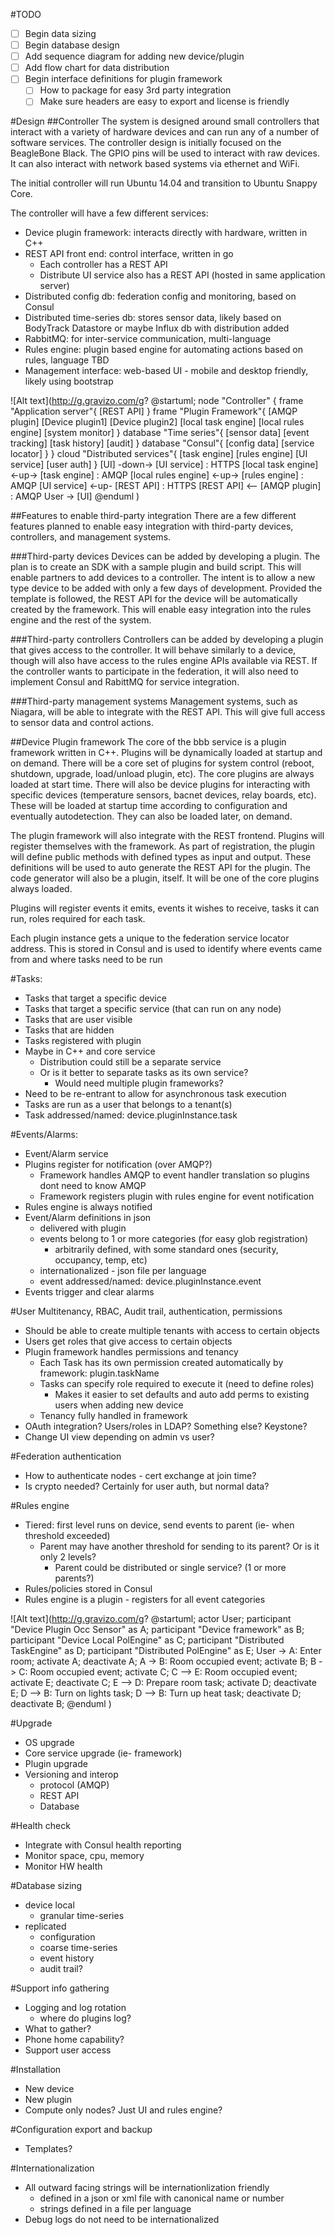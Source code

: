 #TODO
- [ ] Begin data sizing
- [ ] Begin database design
- [ ] Add sequence diagram for adding new device/plugin
- [ ] Add flow chart for data distribution
- [ ] Begin interface definitions for plugin framework
    - [ ] How to package for easy 3rd party integration
    - [ ] Make sure headers are easy to export and license is friendly

#Design
##Controller
The system is designed around small controllers that interact with a variety of hardware devices and can run any of a number of software services.  The controller design is initially focused on the BeagleBone Black.  The GPIO pins will be used to interact with raw devices.  It can also interact with network based systems via ethernet and WiFi.

The initial controller will run Ubuntu 14.04 and transition to Ubuntu Snappy Core.

The controller will have a few different services:
- Device plugin framework: interacts directly with hardware, written in C++
- REST API front end: control interface, written in go
  - Each controller has a REST API
  - Distribute UI service also has a REST API (hosted in same application server)
- Distributed config db: federation config and monitoring, based on Consul
- Distributed time-series db: stores sensor data, likely based on BodyTrack Datastore or maybe Influx db with distribution added
- RabbitMQ: for inter-service communication, multi-language
- Rules engine: plugin based engine for automating actions based on rules, language TBD
- Management interface: web-based UI - mobile and desktop friendly, likely using bootstrap

![Alt text](http://g.gravizo.com/g?
@startuml;
node "Controller" {
frame "Application server"{
[REST API]
}
frame "Plugin Framework"{
[AMQP plugin]
[Device plugin1]
[Device plugin2]
[local task engine]
[local rules engine]
[system monitor]
}
database "Time series"{
[sensor data]
[event tracking]
[task history]
[audit]
}
database "Consul"{
[config data]
[service locator]
}
}
cloud "Distributed services"{
[task engine]
[rules engine]
[UI service]
[user auth]
}
[UI] -down-> [UI service] : HTTPS
[local task engine] <-up-> [task engine] : AMQP
[local rules engine] <-up-> [rules engine] : AMQP
[UI service] <-up- [REST API] : HTTPS
[REST API] <-- [AMQP plugin] : AMQP
User -> [UI]
@enduml
)

##Features to enable third-party integration
There are a few different features planned to enable easy integration with third-party devices, controllers, and management systems.

###Third-party devices
Devices can be added by developing a plugin.  The plan is to create an SDK with a sample plugin and build script.  This will enable partners to add devices to a controller.  The intent is to allow a new type device to be added with only a few days of development.  Provided the template is followed, the REST API for the device will be automatically created by the framework.  This will enable easy integration into the rules engine and the rest of the system.

###Third-party controllers
Controllers can be added by developing a plugin that gives access to the controller.  It will behave similarly to a device, though will also have access to the rules engine APIs available via REST.  If the controller wants to participate in the federation, it will also need to implement Consul and RabittMQ for service integration.

###Third-party management systems
Management systems, such as Niagara, will be able to integrate with the REST API.  This will give full access to sensor data and control actions.

##Device Plugin framework
The core of the bbb service is a plugin framework written in C++.  Plugins will be dynamically loaded at startup and on demand.  There will be a core set of plugins for system control (reboot, shutdown, upgrade, load/unload plugin, etc).  The core plugins are always loaded at start time.  There will also be device plugins for interacting with specific devices (temperature sensors, bacnet devices, relay boards, etc).  These will be loaded at startup time according to configuration and eventually autodetection.  They can also be loaded later, on demand.

The plugin framework will also integrate with the REST frontend.  Plugins will register themselves with the framework.  As part of registration, the plugin will define public methods with defined types as input and output.  These definitions will be used to auto generate the REST API for the plugin.  The code generator will also be a plugin, itself.  It will be one of the core plugins always loaded.  

Plugins will register events it emits, events it wishes to receive, tasks it can run, roles required for each task.

Each plugin instance gets a unique to the federation service locator address.  This is stored in Consul and is used to identify where events came from and where tasks need to be run

#Tasks:
- Tasks that target a specific device
- Tasks that target a specific service (that can run on any node)
- Tasks that are user visible
- Tasks that are hidden
- Tasks registered with plugin
- Maybe in C++ and core service
  - Distribution could still be a separate service
  - Or is it better to separate tasks as its own service?
    - Would need multiple plugin frameworks?
- Need to be re-entrant to allow for asynchronous task execution
- Tasks are run as a user that belongs to a tenant(s)
- Task addressed/named: device.pluginInstance.task

#Events/Alarms:
- Event/Alarm service
- Plugins register for notification (over AMQP?)
  - Framework handles AMQP to event handler translation so plugins dont need to know AMQP
  - Framework registers plugin with rules engine for event notification
- Rules engine is always notified
- Event/Alarm definitions in json
    - delivered with plugin
    - events belong to 1 or more categories (for easy glob registration)
      - arbitrarily defined, with some standard ones (security, occupancy, temp, etc)
    - internationalized - json file per language
    - event addressed/named: device.pluginInstance.event
- Events trigger and clear alarms

#User Multitenancy, RBAC, Audit trail, authentication, permissions
- Should be able to create multiple tenants with access to certain objects
- Users get roles that give access to certain objects
- Plugin framework handles permissions and tenancy
  - Each Task has its own permission created automatically by framework: plugin.taskName
  - Tasks can specify role required to execute it (need to define roles)
    - Makes it easier to set defaults and auto add perms to existing users when adding new device
  - Tenancy fully handled in framework
- OAuth integration?  Users/roles in LDAP?  Something else?  Keystone?
- Change UI view depending on admin vs user?

#Federation authentication
- How to authenticate nodes - cert exchange at join time?
- Is crypto needed?  Certainly for user auth, but normal data?

#Rules engine
- Tiered: first level runs on device, send events to parent (ie- when threshold exceeded)
  - Parent may have another threshold for sending to its parent?  Or is it only 2 levels?
    - Parent could be distributed or single service?  (1 or more parents?)
- Rules/policies stored in Consul
- Rules engine is a plugin - registers for all event categories

![Alt text](http://g.gravizo.com/g?
@startuml;
actor User;
participant "Device Plugin Occ Sensor" as A;
participant "Device framework" as B;
participant "Device Local PolEngine" as C;
participant "Distributed TaskEngine" as D;
participant "Distributed PolEngine" as E;
User -> A: Enter room;
activate A;
deactivate A;
A -> B: Room occupied event;
activate B;
B -> C: Room occupied event;
activate C;
C --> E: Room occupied event;
activate E;
deactivate C;
E --> D: Prepare room task;
activate D;
deactivate E;
D --> B: Turn on lights task;
D --> B: Turn up heat task;
deactivate D;
deactivate B;
@enduml
)

#Upgrade
- OS upgrade
- Core service upgrade (ie- framework)
- Plugin upgrade
- Versioning and interop
  - protocol (AMQP)
  - REST API
  - Database

#Health check
- Integrate with Consul health reporting
- Monitor space, cpu, memory
- Monitor HW health

#Database sizing
- device local
  - granular time-series
- replicated
  - configuration
  - coarse time-series
  - event history
  - audit trail?

#Support info gathering
- Logging and log rotation
  - where do plugins log?
- What to gather?
- Phone home capability?
- Support user access

#Installation
- New device
- New plugin
- Compute only nodes? Just UI and rules engine?

#Configuration export and backup
- Templates?

#Internationalization
- All outward facing strings will be internationlization friendly
  - defined in a json or xml file with canonical name or number
  - strings defined in a file per language
- Debug logs do not need to be internationalized
